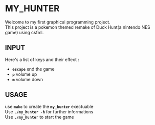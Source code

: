 # MY_HUNTER
Welcome to my first graphical programming project.  
This project is a pokemon themed remake of Duck Hunt(a nintendo NES game) using csfml.  

## INPUT 
Here's a list of keys and their effect :
- **`escape`** end the game
- **`p`** volume up
- **`m`** volume down

## USAGE
use **`make`** to create the **`my_hunter`** exectuable  
Use **`./my_hunter -h`** for further informations  
Use **`./my_hunter`** to start the game


